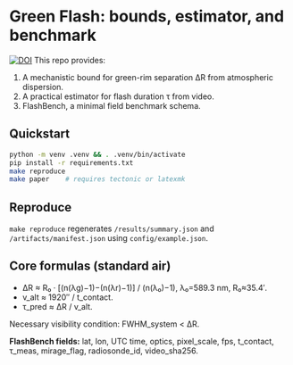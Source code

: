 # Green Flash: bounds, estimator, and benchmark
[![DOI](https://zenodo.org/badge/DOI/10.5281/zenodo.17047224.svg)](https://doi.org/10.5281/zenodo.17047224)
This repo provides:
1) A mechanistic bound for green-rim separation ΔR from atmospheric dispersion.
2) A practical estimator for flash duration τ from video.
3) FlashBench, a minimal field benchmark schema.

## Quickstart
```bash
python -m venv .venv && . .venv/bin/activate
pip install -r requirements.txt
make reproduce
make paper    # requires tectonic or latexmk
```

## Reproduce
`make reproduce` regenerates `/results/summary.json` and `/artifacts/manifest.json` using `config/example.json`.

## Core formulas (standard air)
- ΔR ≈ R₀ · [(n(λg)−1)−(n(λr)−1)] / (n(λ₀)−1), λ₀=589.3 nm, R₀≈35.4′.
- v_alt ≈ 1920″ / t_contact.
- τ_pred ≈ ΔR / v_alt.

Necessary visibility condition: FWHM_system < ΔR.

**FlashBench fields:** lat, lon, UTC time, optics, pixel_scale, fps, t_contact, τ_meas, mirage_flag, radiosonde_id, video_sha256.
